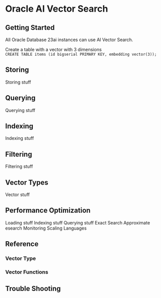 # Oracle AI Vector Search

## Getting Started
All Oracle Database 23ai instances can use AI Vector Search.

Create a table with a vector with 3 dimensions  
`CREATE TABLE items (id bigserial PRIMARY KEY, embedding vector(3));`

## Storing
Storing stuff

## Querying
Querying stuff

## Indexing
Indexing stuff

## Filtering
Filtering stuff

## Vector Types
Vector stuff

## Performance Optimization
Loading stuff
Indexing stuff
Querying stuff
Exact Search
Approximate esearch
Monitoring
Scaling
Languages

## Reference
### Vector Type
### Vector Functions
### 

## Trouble Shooting


